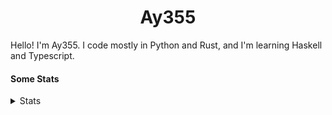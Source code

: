 <h1 align="center"><b>Ay355</b></h1>


Hello! I'm Ay355. I code mostly in Python and Rust, and I'm learning Haskell and Typescript.


#### Some Stats


<details>
<summary>Stats</summary>
<br>
 
<a href="https://github.com/Ay-355">
 <img align="center" src="https://github-readme-stats.vercel.app/api?username=Ay-355&theme=tokyonight&show_icons=true&count_private=true&hide_border=true" />
</a><a href="https://github.com/Ay-355">
  <img align="center" src="https://github-readme-stats.vercel.app/api/top-langs/?username=Ay-355&hide=toml,yaml,cmake&layout=compact&langs_count=8&theme=tokyonight&hide_border=true" />
</a>

 
&nbsp; <!-- Space character to put some space between the different stat types. -->

 
<!--START_SECTION:waka-->
![Code Time](http://img.shields.io/badge/Code%20Time-0%20secs-blue)

**🐱 My GitHub Data** 

> 🏆 74 Contributions in the Year 2022
 > 
> 📦 1.3 kB Used in GitHub's Storage 
 > 
> 🚫 Not Opted to Hire
 > 
> 📜 11 Public Repositories 
 > 
> 🔑 3 Private Repositories  
 > 
**I'm a Night 🦉** 

```text
🌞 Morning    27 commits     ██░░░░░░░░░░░░░░░░░░░░░░░   8.6% 
🌆 Daytime    124 commits    █████████░░░░░░░░░░░░░░░░   39.49% 
🌃 Evening    156 commits    ████████████░░░░░░░░░░░░░   49.68% 
🌙 Night      7 commits      ░░░░░░░░░░░░░░░░░░░░░░░░░   2.23%

```
📅 **I'm Most Productive on Monday** 

```text
Monday       58 commits     ████░░░░░░░░░░░░░░░░░░░░░   18.47% 
Tuesday      42 commits     ███░░░░░░░░░░░░░░░░░░░░░░   13.38% 
Wednesday    40 commits     ███░░░░░░░░░░░░░░░░░░░░░░   12.74% 
Thursday     45 commits     ███░░░░░░░░░░░░░░░░░░░░░░   14.33% 
Friday       48 commits     ███░░░░░░░░░░░░░░░░░░░░░░   15.29% 
Saturday     49 commits     ████░░░░░░░░░░░░░░░░░░░░░   15.61% 
Sunday       32 commits     ██░░░░░░░░░░░░░░░░░░░░░░░   10.19%

```


📊 **This Week I Spent My Time On** 

```text
💬 Programming Languages: 
No Activity Tracked This Week

🔥 Editors: 
No Activity Tracked This Week

🐱‍💻 Projects: 
No Activity Tracked This Week

💻 Operating System: 
No Activity Tracked This Week

```

**I Mostly Code in Python** 

```text
Python                   8 repos             ██████████████████░░░░░░░   72.73% 
HTML                     1 repo              ██░░░░░░░░░░░░░░░░░░░░░░░   9.09% 
C++                      1 repo              ██░░░░░░░░░░░░░░░░░░░░░░░   9.09% 
Rust                     1 repo              ██░░░░░░░░░░░░░░░░░░░░░░░   9.09%

```



 Last Updated on 11/07/2022 13:19:28 UTC
<!--END_SECTION:waka-->
</details>
